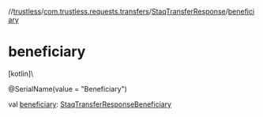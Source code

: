 //[trustless](../../../index.md)/[com.trustless.requests.transfers](../index.md)/[StaqTransferResponse](index.md)/[beneficiary](beneficiary.md)

# beneficiary

[kotlin]\

@SerialName(value = &quot;Beneficiary&quot;)

val [beneficiary](beneficiary.md): [StaqTransferResponseBeneficiary](../-staq-transfer-response-beneficiary/index.md)
